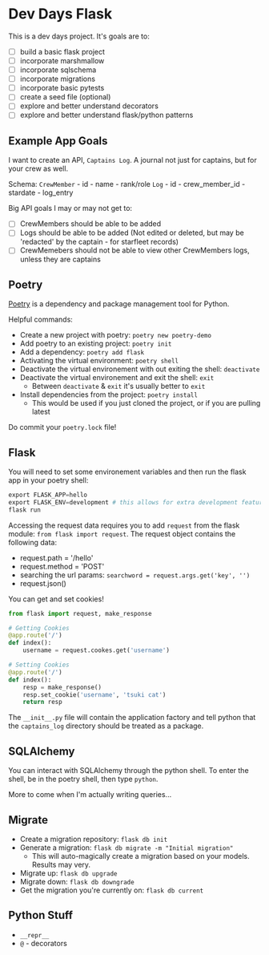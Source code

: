 # Dev Days Flask

This is a dev days project. It's goals are to:
- [ ] build a basic flask project
- [ ] incorporate marshmallow 
- [ ] incorporate sqlschema
- [ ] incorporate migrations
- [ ] incorporate basic pytests
- [ ] create a seed file (optional)
- [ ] explore and better understand decorators
- [ ] explore and better understand flask/python patterns

## Example App Goals

I want to create an API, `Captains Log`. A journal not just for captains, but for your crew as well. 

Schema:
`CrewMember` 
    - id
    - name
    - rank/role
`Log`
    - id
    - crew_member_id
    - stardate
    - log_entry

Big API goals I may or may not get to:
- [ ] CrewMembers should be able to be added
- [ ] Logs should be able to be added (Not edited or deleted, but may be 'redacted' by the captain - for starfleet records)
- [ ] CrewMemebers should not be able to view other CrewMembers logs, unless they are captains

## Poetry

[Poetry](https://python-poetry.org/docs/) is a dependency and package management tool for Python.

Helpful commands:
- Create a new project with poetry: `poetry new poetry-demo`
- Add poetry to an existing project: `poetry init`
- Add a dependency: `poetry add flask`
- Activating the virtual environment: `poetry shell`
- Deactivate the virtual environement with out exiting the shell: `deactivate`
- Deactivate the virtual environement and exit the shell: `exit`
    - Between `deactivate` & `exit` it's usually better to `exit`
- Install dependencies from the project: `poetry install`
    - This would be used if you just cloned the project, or if you are pulling latest

Do commit your `poetry.lock` file! 

## Flask

You will need to set some environement variables and then run the flask app in your poetry shell:
```py
export FLASK_APP=hello
export FLASK_ENV=development # this allows for extra development features, like the flask debugger!
flask run
```

Accessing the request data requires you to add `request` from the flask module: `from flask import request`.
The request object contains the following data:
- request.path = '/hello'
- request.method = 'POST'
- searching the url params: `searchword = request.args.get('key', '')`
- request.json()

You can get and set cookies!
```py
from flask import request, make_response

# Getting Cookies
@app.route('/')
def index():
    username = request.cookes.get('username')

# Setting Cookies
@app.route('/')
def index():
    resp = make_response()
    resp.set_cookie('username', 'tsuki cat')
    return resp
```

The `__init__.py` file will contain the application factory and tell python that the `captains_log` directory should be treated as a package.

## SQLAlchemy

You can interact with SQLAlchemy through the python shell. To enter the shell, be in the poetry shell, then type `python`.

More to come when I'm actually writing queries...

## Migrate

* Create a migration repository: `flask db init`
* Generate a migration: `flask db migrate -m "Initial migration"`
    * This will auto-magically create a migration based on your models. Results may very.
* Migrate up: `flask db upgrade`
* Migrate down: `flask db downgrade`
* Get the migration you're currently on: `flask db current`

## Python Stuff

* `__repr__`
* `@` - decorators

